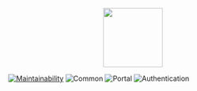 <p align="center">
    <img width="120" src="https://raw.githubusercontent.com/SLedunois/Kyra/master/authentication/src/main/resources/static/img/logo.svg">
</p>


[![Maintainability](https://api.codeclimate.com/v1/badges/8f77cb2ad1b5dacb8a31/maintainability)](https://codeclimate.com/github/SLedunois/Kyra/maintainability)
![Common](https://github.com/SLedunois/Kyra/workflows/Common/badge.svg)
![Portal](https://github.com/SLedunois/Kyra/workflows/Portal/badge.svg)
![Authentication](https://github.com/SLedunois/Kyra/workflows/Authentication/badge.svg)
